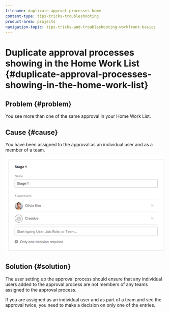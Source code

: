 ```yaml
---
filename: duplicate-apprval-processes-home
content-type: tips-tricks-troubleshooting
product-area: projects
navigation-topic: tips-tricks-and-troubleshooting-workfront-basics
---
```





# Duplicate approval processes showing in the Home Work List {#duplicate-approval-processes-showing-in-the-home-work-list}



## Problem {#problem}

You see more than one of the same approval in your Home Work List.


## Cause {#cause}

You have been assigned to the approval as an individual user and as a member of a team.


![](assets/stages-approval-600x356.png)




## Solution {#solution}

The user setting up the approval process should ensure that any individual users added to the approval process are not members of any teams assigned to the approval process.


If you are assigned as an individual user and as part of a team and see the approval twice, you need to make a decision on only one of the entries.
